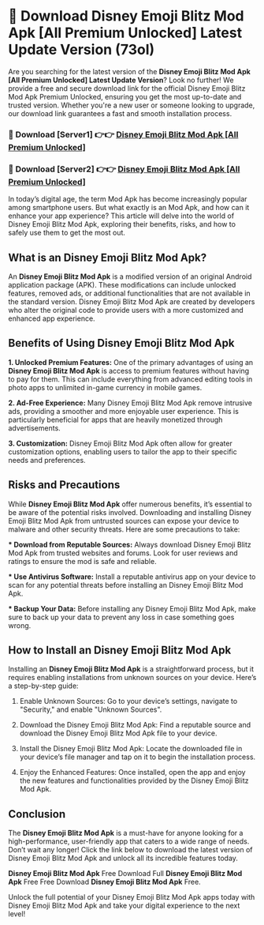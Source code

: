 # 🤖 Download Disney Emoji Blitz Mod Apk [All Premium Unlocked] Latest Update Version (73ol)

Are you searching for the latest version of the <strong>Disney Emoji Blitz Mod Apk [All Premium Unlocked] Latest Update Version</strong>? Look no further! We provide a free and secure download link for the official Disney Emoji Blitz Mod Apk Premium Unlocked, ensuring you get the most up-to-date and trusted version. Whether you're a new user or someone looking to upgrade, our download link guarantees a fast and smooth installation process.


<h3>📌 Download [Server1] 👉👉 <a href="https://hapymods.com?title=Disney+Emoji+Blitz+Mod+Apk&ref=3B1">Disney Emoji Blitz Mod Apk [All Premium Unlocked]</a></h3>

<h3>📌 Download [Server2] 👉👉 <a href="https://hapymods.com?title=Disney+Emoji+Blitz+Mod+Apk&ref=3B1">Disney Emoji Blitz Mod Apk [All Premium Unlocked]</a></h3>


In today’s digital age, the term Mod Apk has become increasingly popular among smartphone users. But what exactly is an Mod Apk, and how can it enhance your app experience? This article will delve into the world of Disney Emoji Blitz Mod Apk, exploring their benefits, risks, and how to safely use them to get the most out.


<h2>What is an Disney Emoji Blitz Mod Apk?</h2>

An <strong>Disney Emoji Blitz Mod Apk</strong> is a modified version of an original Android application package (APK). These modifications can include unlocked features, removed ads, or additional functionalities that are not available in the standard version. Disney Emoji Blitz Mod Apk are created by developers who alter the original code to provide users with a more customized and enhanced app experience.


<h2>Benefits of Using Disney Emoji Blitz Mod Apk</h2>

<strong> 1. Unlocked Premium Features:</strong> One of the primary advantages of using an <strong>Disney Emoji Blitz Mod Apk</strong> is access to premium features without having to pay for them. This can include everything from advanced editing tools in photo apps to unlimited in-game currency in mobile games.

<strong> 2. Ad-Free Experience:</strong> Many Disney Emoji Blitz Mod Apk remove intrusive ads, providing a smoother and more enjoyable user experience. This is particularly beneficial for apps that are heavily monetized through advertisements.

<strong> 3. Customization:</strong> Disney Emoji Blitz Mod Apk often allow for greater customization options, enabling users to tailor the app to their specific needs and preferences.


<h2>Risks and Precautions</h2>

While <strong>Disney Emoji Blitz Mod Apk</strong> offer numerous benefits, it’s essential to be aware of the potential risks involved. Downloading and installing Disney Emoji Blitz Mod Apk from untrusted sources can expose your device to malware and other security threats. Here are some precautions to take:

<strong> * Download from Reputable Sources:</strong> Always download Disney Emoji Blitz Mod Apk from trusted websites and forums. Look for user reviews and ratings to ensure the mod is safe and reliable.

<strong> * Use Antivirus Software:</strong> Install a reputable antivirus app on your device to scan for any potential threats before installing an Disney Emoji Blitz Mod Apk.

<strong> * Backup Your Data:</strong> Before installing any Disney Emoji Blitz Mod Apk, make sure to back up your data to prevent any loss in case something goes wrong.


<h2>How to Install an Disney Emoji Blitz Mod Apk</h2>

Installing an <strong>Disney Emoji Blitz Mod Apk</strong> is a straightforward process, but it requires enabling installations from unknown sources on your device. Here’s a step-by-step guide:

 1. Enable Unknown Sources: Go to your device’s settings, navigate to "Security," and enable "Unknown Sources".

 2. Download the Disney Emoji Blitz Mod Apk: Find a reputable source and download the Disney Emoji Blitz Mod Apk file to your device.

 3. Install the Disney Emoji Blitz Mod Apk: Locate the downloaded file in your device’s file manager and tap on it to begin the installation process.

 4. Enjoy the Enhanced Features: Once installed, open the app and enjoy the new features and functionalities provided by the Disney Emoji Blitz Mod Apk.


<h2><strong>Conclusion</strong></h2>

The <strong>Disney Emoji Blitz Mod Apk</strong> is a must-have for anyone looking for a high-performance, user-friendly app that caters to a wide range of needs. Don’t wait any longer! Click the link below to download the latest version of Disney Emoji Blitz Mod Apk and unlock all its incredible features today.

<strong>Disney Emoji Blitz Mod Apk</strong> Free Download Full <strong>Disney Emoji Blitz Mod Apk</strong> Free Free Download <strong>Disney Emoji Blitz Mod Apk</strong> Free.

Unlock the full potential of your Disney Emoji Blitz Mod Apk apps today with Disney Emoji Blitz Mod Apk and take your digital experience to the next level!